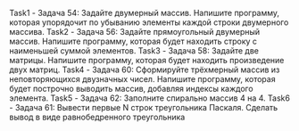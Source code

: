 Task1 - Задача 54: Задайте двумерный массив. Напишите программу, которая упорядочит по убыванию элементы каждой строки двумерного массива.
Task2 - Задача 56: Задайте прямоугольный двумерный массив. Напишите программу, которая будет находить строку с наименьшей суммой элементов.
Task3 - Задача 58: Задайте две матрицы. Напишите программу, которая будет находить произведение двух матриц.
Task4 - Задача 60: Сформируйте трёхмерный массив из неповторяющихся двузначных чисел. Напишите программу, которая будет построчно выводить массив,
добавляя индексы каждого элемента.
Task5 - Задача 62: Заполните спирально массив 4 на 4.
Task6 - Задача 61: Вывести первые N строк треугольника Паскаля. Сделать вывод в виде равнобедренного треугольника
